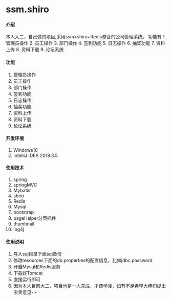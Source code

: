 # ssm.shiro

#### 介绍
本人大二，自己做的项目,采用ssm+shiro+Redis整合的公司管理系统。
功能有 1.  管理员操作 2.  员工操作 3.  部门操作 4.  签到功能 5.  日志操作 6.  抽奖功能 7.  资料上传 8.  资料下载 9.  论坛系统
#### 功能
1.  管理员操作
2.  员工操作
3.  部门操作
4.  签到功能
5.  日志操作
6.  抽奖功能
7.  资料上传
8.  资料下载
9.  论坛系统
 
#### 开发环境
1. Windows10
2. IntelliJ IDEA 2019.3.5

#### 使用技术

1.  spring
2.  springMVC
3.  Mybatis
4.  shiro
5.  Redis
6.  Mysql
7.  bootstrap
8.  pageHelper分页插件
9.  thumbnail
10.  log4j 
 
#### 使用说明

1.  导入sql目录下面sql备份
2.  修改resources下面的db.properties的配置信息，比如jdbc.password
3.  开启Mysql和Redis服务
4.  下载好Tomcat
5.  直接运行即可
6.  因为本人目前大二，项目也是一人完成，才疏学浅，如有不足希望大佬们提出宝贵意见-.-
